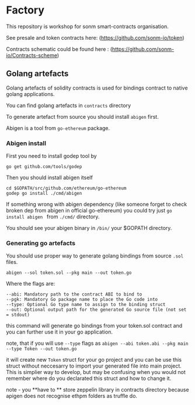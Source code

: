 # Factory

This repository is workshop for sonm smart-contracts organisation.


See presale and token contracts here:
(https://github.com/sonm-io/token)

Contracts schematic could be found here :
(https://github.com/sonm-io/Contracts-scheme)



## Golang artefacts

 Golang artefacts of solidity contracts is used for bindings contract to native golang applications.

 You can find golang artefacts in ```contracts``` directory

 To generate artefact from source you should install ```abigen``` first.

 Abigen is a tool from ```go-ethereum``` package.

### Abigen install

 First you need to install godep tool by

 ```go get github.com/tools/godep```

  Then you should install abigen itself

  ```
  cd $GOPATH/src/github.com/ethereum/go-ethereum
  godep go install ./cmd/abigen
  ```



 If something wrong with abigen dependency (like someone forget to check broken dep from abigen in official go-ethereum)
  you could try just ```go install abigen ``` from  ```./cmd/``` directory.

  You should see your abigen binary in  ```/bin/``` your $GOPATH directory.


### Generating go artefacts

  You should use proper way to generate golang bindings from source ```.sol``` files.

  ```abigen --sol token.sol --pkg main --out token.go ```

  Where the flags are:

    --abi: Mandatory path to the contract ABI to bind to
    --pgk: Mandatory Go package name to place the Go code into
    --type: Optional Go type name to assign to the binding struct
    --out: Optional output path for the generated Go source file (not set = stdout)


  this command will generate go bindings from your token.sol contract and you can further use it in your go application.

  note, that if you will use ```--type``` flags as
  ```abigen --abi token.abi --pkg main --type Token --out token.go```

  it will create new ```Token``` struct for your go project and you can be use this struct without neccesarry to import your generated file into main project.
  This is simplier way to develop, but may be confusing when you would not remember where do you declarated this struct and how to change it.

  note - you **have to ** store zeppelin library in contracts directory because apigen does not recognise ethpm folders as truffle do.
